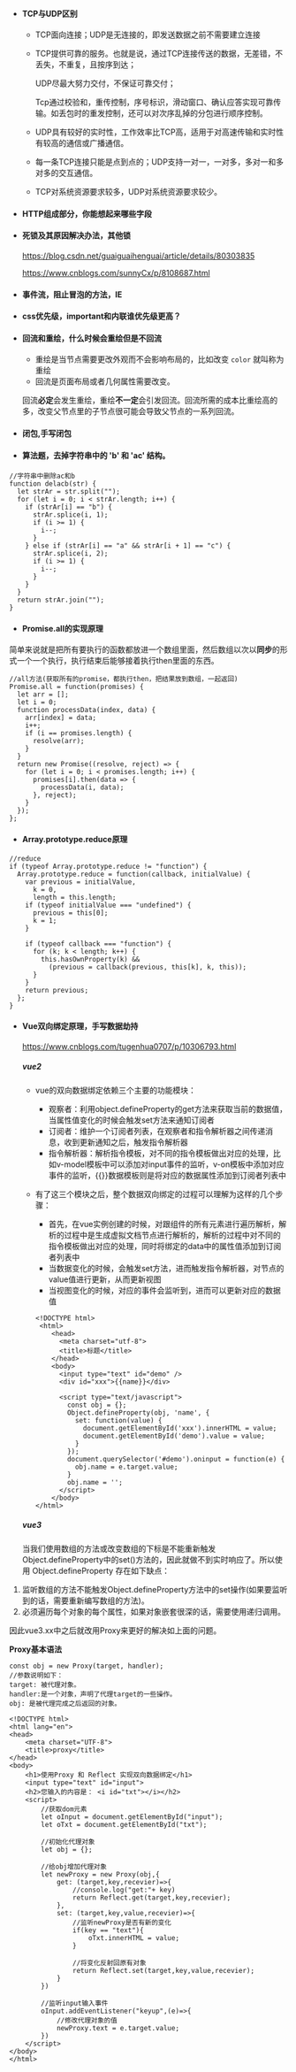 
- #### TCP与UDP区别
  - TCP面向连接；UDP是无连接的，即发送数据之前不需要建立连接

  - TCP提供可靠的服务。也就是说，通过TCP连接传送的数据，无差错，不丢失，不重复，且按序到达；

    UDP尽最大努力交付，不保证可靠交付；

    Tcp通过校验和，重传控制，序号标识，滑动窗口、确认应答实现可靠传输。如丢包时的重发控制，还可以对次序乱掉的分包进行顺序控制。

  - UDP具有较好的实时性，工作效率比TCP高，适用于对高速传输和实时性有较高的通信或广播通信。

  - 每一条TCP连接只能是点到点的；UDP支持一对一，一对多，多对一和多对多的交互通信。

  - TCP对系统资源要求较多，UDP对系统资源要求较少。

  

- #### HTTP组成部分，你能想起来哪些字段




- #### 死锁及其原因解决办法，其他锁

  <https://blog.csdn.net/guaiguaihenguai/article/details/80303835>

  <https://www.cnblogs.com/sunnyCx/p/8108687.html>



- #### 事件流，阻止冒泡的方法，IE




- #### css优先级，important和内联谁优先级更高？

  

- #### 回流和重绘，什么时候会重绘但是不回流
  - 重绘是当节点需要更改外观而不会影响布局的，比如改变 `color` 就叫称为重绘
  - 回流是页面布局或者几何属性需要改变。

  回流**必定**会发生重绘，重绘**不一定**会引发回流。回流所需的成本比重绘高的多，改变父节点里的子节点很可能会导致父节点的一系列回流。



- #### 闭包,手写闭包




- #### 算法题，去掉字符串中的 'b' 和 'ac' 结构。


```
//字符串中删除ac和b
function delacb(str) {
  let strAr = str.split("");
  for (let i = 0; i < strAr.length; i++) {
    if (strAr[i] == "b") {
      strAr.splice(i, 1);
      if (i >= 1) {
        i--;
      }
    } else if (strAr[i] == "a" && strAr[i + 1] == "c") {
      strAr.splice(i, 2);
      if (i >= 1) {
        i--;
      }
    }
  }
  return strAr.join("");
}
```



- #### Promise.all的实现原理


简单来说就是把所有要执行的函数都放进一个数组里面，然后数组以次以**同步**的形式一个一个执行，执行结束后能够接着执行then里面的东西。

```
//all方法(获取所有的promise，都执行then，把结果放到数组，一起返回)
Promise.all = function(promises) {
  let arr = [];
  let i = 0;
  function processData(index, data) {
    arr[index] = data;
    i++;
    if (i == promises.length) {
      resolve(arr);
    }
  }
  return new Promise((resolve, reject) => {
    for (let i = 0; i < promises.length; i++) {
      promises[i].then(data => {
        processData(i, data);
      }, reject);
    }
  });
};
```



- #### Array.prototype.reduce原理


```
//reduce
if (typeof Array.prototype.reduce != "function") {
  Array.prototype.reduce = function(callback, initialValue) {
    var previous = initialValue,
      k = 0,
      length = this.length;
    if (typeof initialValue === "undefined") {
      previous = this[0];
      k = 1;
    }

    if (typeof callback === "function") {
      for (k; k < length; k++) {
        this.hasOwnProperty(k) &&
          (previous = callback(previous, this[k], k, this));
      }
    }
    return previous;
  };
}
```



- #### Vue双向绑定原理，手写数据劫持

  <https://www.cnblogs.com/tugenhua0707/p/10306793.html>

  ##### vue2

  - vue的双向数据绑定依赖三个主要的功能模块：

    - 观察者：利用object.defineProperty的get方法来获取当前的数据值，当属性值变化的时候会触发set方法来通知订阅者
    - 订阅者：维护一个订阅者列表，在观察者和指令解析器之间传递消息，收到更新通知之后，触发指令解析器
    - 指令解析器：解析指令模板，对不同的指令模板做出对应的处理，比如v-model模板中可以添加对input事件的监听，v-on模板中添加对应事件的监听，{{}}数据模板则是将对应的数据属性添加到订阅者列表中

  - 有了这三个模块之后，整个数据双向绑定的过程可以理解为这样的几个步骤：

    - 首先，在vue实例创建的时候，对跟组件的所有元素进行遍历解析，解析的过程中是生成虚拟文档节点进行解析的，解析的过程中对不同的指令模板做出对应的处理，同时将绑定的data中的属性值添加到订阅者列表中
    - 当数据变化的时候，会触发set方法，进而触发指令解析器，对节点的value值进行更新，从而更新视图
    - 当视图变化的时候，对应的事件会监听到，进而可以更新对应的数据值

    ```
    <!DOCTYPE html>
     <html>
        <head>
          <meta charset="utf-8">
          <title>标题</title>
        </head>
        <body>
          <input type="text" id="demo" />
          <div id="xxx">{{name}}</div>
    
          <script type="text/javascript">
            const obj = {};
            Object.defineProperty(obj, 'name', {
              set: function(value) {
                document.getElementById('xxx').innerHTML = value;
                document.getElementById('demo').value = value;
              }
            });
            document.querySelector('#demo').oninput = function(e) {
              obj.name = e.target.value;
            }
            obj.name = '';
          </script>
        </body>
    </html>
    ```

    

  ##### vue3

  当我们使用数组的方法或改变数组的下标是不能重新触发 Object.defineProperty中的set()方法的，因此就做不到实时响应了。所以使用 Object.defineProperty 存在如下缺点：

1. 监听数组的方法不能触发Object.defineProperty方法中的set操作(如果要监听到的话，需要重新编写数组的方法)。
2. 必须遍历每个对象的每个属性，如果对象嵌套很深的话，需要使用递归调用。

因此vue3.xx中之后就改用Proxy来更好的解决如上面的问题。

**Proxy基本语法**

```
const obj = new Proxy(target, handler);
//参数说明如下：
target: 被代理对象。
handler:是一个对象，声明了代理target的一些操作。
obj: 是被代理完成之后返回的对象。
```

```
<!DOCTYPE html>
<html lang="en">
<head>
    <meta charset="UTF-8">
    <title>proxy</title>
</head>
<body>
    <h1>使用Proxy 和 Reflect 实现双向数据绑定</h1>
    <input type="text" id="input">
    <h2>您输入的内容是： <i id="txt"></i></h2>
    <script>
        //获取dom元素
        let oInput = document.getElementById("input");
        let oTxt = document.getElementById("txt");

        //初始化代理对象
        let obj = {};

        //给obj增加代理对象
        let newProxy = new Proxy(obj,{
            get: (target,key,recevier)=>{
                //console.log("get:"+ key)
                return Reflect.get(target,key,recevier);
            },
            set: (target,key,value,recevier)=>{
                //监听newProxy是否有新的变化
                if(key == "text"){
                    oTxt.innerHTML = value;
                }
                
                //将变化反射回原有对象
                return Reflect.set(target,key,value,recevier);
            }
        })

        //监听input输入事件
        oInput.addEventListener("keyup",(e)=>{
            //修改代理对象的值
            newProxy.text = e.target.value;
        })
    </script>
</body>
</html>
```


